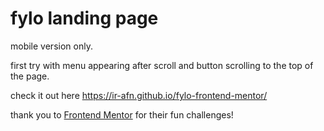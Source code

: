 # fylo landing page

mobile version only.

first try with menu appearing after scroll and button scrolling to the top of the page.

check it out here https://ir-afn.github.io/fylo-frontend-mentor/

thank you to [Frontend Mentor](https://www.frontendmentor.io/solutions) for their fun challenges!
